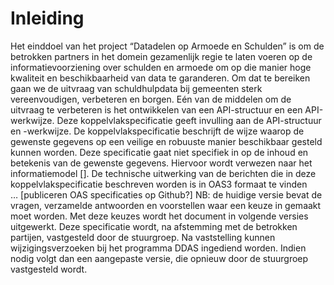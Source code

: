 # Inleiding

Het einddoel van het project “Datadelen op Armoede en Schulden” is om de betrokken partners in het domein gezamenlijk regie te laten voeren op de informatievoorziening over schulden en armoede om op die manier hoge kwaliteit en beschikbaarheid van data te garanderen. Om dat te bereiken gaan we de uitvraag van schuldhulpdata bij gemeenten sterk vereenvoudigen, verbeteren en borgen.
Eén van de middelen om de uitvraag te verbeteren is het ontwikkelen van een API-structuur en een API-werkwijze. Deze koppelvlakspecificatie geeft invulling aan de API-structuur en -werkwijze.
De koppelvlakspecificatie beschrijft de wijze waarop de gewenste gegevens op een veilige en robuuste manier beschikbaar gesteld kunnen worden. Deze specificatie gaat niet specifiek in op de inhoud en betekenis van de gewenste gegevens. Hiervoor wordt verwezen naar het informatiemodel [].
De technische uitwerking van de berichten die in deze koppelvlakspecificatie beschreven worden is in OAS3 formaat te vinden … [publiceren OAS specificaties op Github?]
NB: de huidige versie bevat de vragen, verzamelde antwoorden en voorstellen waar een keuze in gemaakt moet worden. Met deze keuzes wordt het document in volgende versies uitgewerkt.
Deze specificatie wordt, na afstemming met de betrokken partijen, vastgesteld door de stuurgroep. Na vaststelling kunnen wijzigingsverzoeken bij het programma DDAS ingediend worden. Indien nodig volgt dan een aangepaste versie, die opnieuw door de stuurgroep vastgesteld wordt.
